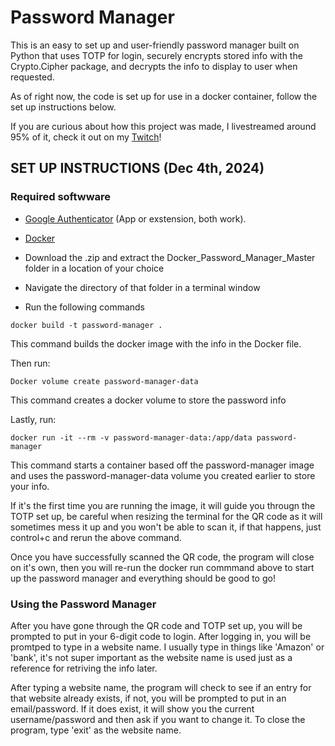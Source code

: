 # Password Manager

This is an easy to set up and user-friendly password manager built on Python that uses TOTP for login, securely encrypts stored info with the Crypto.Cipher package, and decrypts the info to display to user when requested.

As of right now, the code is set up for use in a docker container, follow the set up instructions below.

If you are curious about how this project was made, I livestreamed around 95% of it, check it out on my [Twitch](https://www.twitch.tv/codingwithholmes)!

## SET UP INSTRUCTIONS (Dec 4th, 2024)

### Required softwware
- [Google Authenticator](https://chromewebstore.google.com/detail/authenticator/bhghoamapcdpbohphigoooaddinpkbai?pli=1) (App or exstension, both work).
- [Docker](https://www.docker.com/)


- Download the .zip and extract the Docker_Password_Manager_Master folder in a location of your choice
- Navigate the directory of that folder in a terminal window
- Run the following commands

```
docker build -t password-manager .
```
This command builds the docker image with the info in the Docker file. 

Then run:
```
Docker volume create password-manager-data
```
This command creates a docker volume to store the password info

Lastly, run:
```
docker run -it --rm -v password-manager-data:/app/data password-manager
```
This command starts a container based off the password-manager image and uses the password-manager-data volume you created earlier to store your info. 

If it's the first time you are running the image, it will guide you througn the TOTP set up, be careful when resizing the terminal for the QR code as it will sometimes mess it up and you won't be able to scan it, if that happens, just control+c and rerun the above command. 

Once you have successfully scanned the QR code, the program will close on it's own, then you will re-run the docker run commmand above to start up the password manager and everything should be good to go!

### Using the Password Manager
After you have gone through the QR code and TOTP set up, you will be prompted to put in your 6-digit code to login. After logging in, you will be promtped to type in a website name. I usually type in things like 'Amazon' or 'bank', it's not super important as the website name is used just as a reference for retriving the info later. 

After typing a website name, the program will check to see if an entry for that website already exists, if not, you will be prompted to put in an email/password. If it does exist, it will show you the current username/password and then ask if you want to change it.
To close the program, type 'exit' as the website name. 
